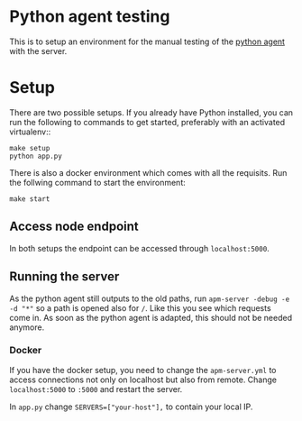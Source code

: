 # Python agent testing

This is to setup an environment for the manual testing of the [python agent](https://github.com/opbeat/opbeat_python) with the server.


# Setup

There are two possible setups. If you already have Python installed, you can run the following to commands to get started, preferably with an activated virtualenv::

```
make setup
python app.py
```

There is also a docker environment which comes with all the requisits. Run the follwing command to start the environment:

```
make start
```

## Access node endpoint

In both setups the endpoint can be accessed through `localhost:5000`.


## Running the server

As the python agent still outputs to the old paths, run `apm-server -debug -e -d "*"` so a path is opened also for `/`. Like this you see which requests come in. As soon as the python agent is adapted, this should not be needed anymore.


### Docker

If you have the docker setup, you need to change the `apm-server.yml` to access connections not only on localhost but also from remote. Change `localhost:5000` to `:5000` and restart the server.

In `app.py` change `SERVERS=["your-host"],` to contain your local IP.
